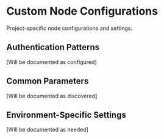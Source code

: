 # Custom Node Configurations

Project-specific node configurations and settings.

## Authentication Patterns
[Will be documented as configured]

## Common Parameters
[Will be documented as discovered]

## Environment-Specific Settings
[Will be documented as needed]

<!-- Configurations automatically added below -->